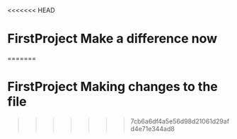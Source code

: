 <<<<<<< HEAD
# FirstProject Make a difference now
=======
# FirstProject Making changes to the file
>>>>>>> 7cb6a6df4a5e56d98d21061d29afd4e71e344ad8
